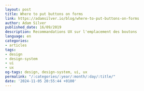 ```yaml
---
layout: post
title: Where to put buttons on forms
link: https://adamsilver.io/blog/where-to-put-buttons-on-forms
author: Adam Silver
published_date: 16/09/2019
description: Recommandations UX sur l'emplacement des boutons
language: en
categories:
- articles
tags:
- design
- design-system
- ui
- ux
og-tags: design, design-system, ui, ux
permalink: "/:categories/:year/:month/:day/:title/"
date: '2024-11-05 20:55:44 +0100'
---
```

